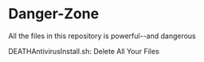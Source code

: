 # Danger-Zone
All the files in this repository is powerful--and dangerous

DEATHAntivirusInstall.sh:
  Delete All Your Files
